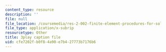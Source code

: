 ```yaml
---
content_type: resource
description: ''
file: null
file_location: /coursemedia/res-2-002-finite-element-procedures-for-solids-and-structures-spring-2010/cfe7202fb0f84a90e7b427773b7176b6_Jfibd3L_E_o.srt
file_type: application/x-subrip
resourcetype: Other
title: 3play caption file
uid: cfe7202f-b0f8-4a90-e7b4-27773b7176b6
---
```

